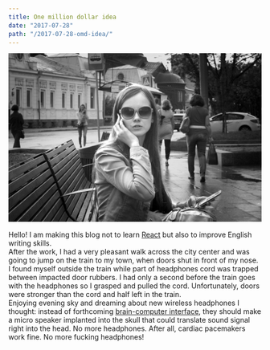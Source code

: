 ```yaml
---
title: One million dollar idea
date: "2017-07-28"
path: "/2017-07-28-omd-idea/"
---
```


![Unknown girl](./20160527.jpg)

Hello! I am making this blog not to learn [React](https://facebook.github.io/react/) but
also to improve English writing skills.  
After the work, I had a very pleasant walk across the city center and was going to jump on the
train to my town, when doors shut in front of my nose. I found myself outside the train while part of headphones cord was trapped between impacted door rubbers. I had only a second before the train
goes with the headphones so I grasped and pulled the cord. Unfortunately, doors were stronger than the cord and half left in the train.  
Enjoying evening sky and dreaming about new wireless headphones I thought: instead of forthcoming [brain-computer interface](https://facebook.github.io/react/), they should make a micro speaker implanted into the skull that could translate sound signal right into the head. No more headphones. After all, cardiac pacemakers work fine. No more fucking headphones!